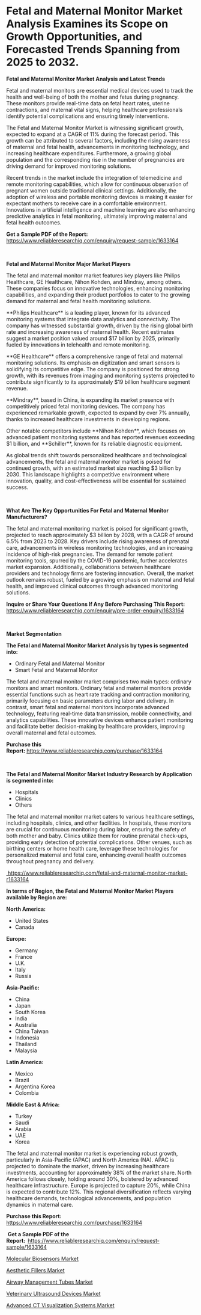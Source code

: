 <p><h1>Fetal and Maternal Monitor Market Analysis Examines its Scope on Growth Opportunities, and Forecasted Trends Spanning from 2025 to 2032.</h1></p><p><strong>Fetal and Maternal Monitor Market Analysis and Latest Trends</strong></p>
<p><p>Fetal and maternal monitors are essential medical devices used to track the health and well-being of both the mother and fetus during pregnancy. These monitors provide real-time data on fetal heart rates, uterine contractions, and maternal vital signs, helping healthcare professionals identify potential complications and ensuring timely interventions.</p><p>The Fetal and Maternal Monitor Market is witnessing significant growth, expected to expand at a CAGR of 11% during the forecast period. This growth can be attributed to several factors, including the rising awareness of maternal and fetal health, advancements in monitoring technology, and increasing healthcare expenditures. Furthermore, a growing global population and the corresponding rise in the number of pregnancies are driving demand for improved monitoring solutions.</p><p>Recent trends in the market include the integration of telemedicine and remote monitoring capabilities, which allow for continuous observation of pregnant women outside traditional clinical settings. Additionally, the adoption of wireless and portable monitoring devices is making it easier for expectant mothers to receive care in a comfortable environment. Innovations in artificial intelligence and machine learning are also enhancing predictive analytics in fetal monitoring, ultimately improving maternal and fetal health outcomes.</p></p>
<p><strong>Get a Sample PDF of the Report:&nbsp;</strong> <a href="https://www.reliableresearchiq.com/enquiry/request-sample/1633164?utm_campaign=1870&utm_medium=2&utm_source=Github&utm_content=ia&utm_term=04032025&utm_id=fetal-and-maternal-monitor">https://www.reliableresearchiq.com/enquiry/request-sample/1633164</a></p>
<p>&nbsp;</p>
<p><strong>Fetal and Maternal Monitor Major Market Players</strong></p>
<p><p>The fetal and maternal monitor market features key players like Philips Healthcare, GE Healthcare, Nihon Kohden, and Mindray, among others. These companies focus on innovative technologies, enhancing monitoring capabilities, and expanding their product portfolios to cater to the growing demand for maternal and fetal health monitoring solutions.</p><p>**Philips Healthcare** is a leading player, known for its advanced monitoring systems that integrate data analytics and connectivity. The company has witnessed substantial growth, driven by the rising global birth rate and increasing awareness of maternal health. Recent estimates suggest a market position valued around $17 billion by 2025, primarily fueled by innovations in telehealth and remote monitoring.</p><p>**GE Healthcare** offers a comprehensive range of fetal and maternal monitoring solutions. Its emphasis on digitization and smart sensors is solidifying its competitive edge. The company is positioned for strong growth, with its revenues from imaging and monitoring systems projected to contribute significantly to its approximately $19 billion healthcare segment revenue.</p><p>**Mindray**, based in China, is expanding its market presence with competitively priced fetal monitoring devices. The company has experienced remarkable growth, expected to expand by over 7% annually, thanks to increased healthcare investments in developing regions.</p><p>Other notable competitors include **Nihon Kohden**, which focuses on advanced patient monitoring systems and has reported revenues exceeding $1 billion, and **Schiller**, known for its reliable diagnostic equipment. </p><p>As global trends shift towards personalized healthcare and technological advancements, the fetal and maternal monitor market is poised for continued growth, with an estimated market size reaching $3 billion by 2030. This landscape highlights a competitive environment where innovation, quality, and cost-effectiveness will be essential for sustained success.</p></p>
<p>&nbsp;</p>
<p><strong>What Are The Key Opportunities For Fetal and Maternal Monitor Manufacturers?</strong></p>
<p><p>The fetal and maternal monitoring market is poised for significant growth, projected to reach approximately $3 billion by 2028, with a CAGR of around 6.5% from 2023 to 2028. Key drivers include rising awareness of prenatal care, advancements in wireless monitoring technologies, and an increasing incidence of high-risk pregnancies. The demand for remote patient monitoring tools, spurred by the COVID-19 pandemic, further accelerates market expansion. Additionally, collaborations between healthcare providers and technology firms are fostering innovation. Overall, the market outlook remains robust, fueled by a growing emphasis on maternal and fetal health, and improved clinical outcomes through advanced monitoring solutions.</p></p>
<p><strong>Inquire or Share Your Questions If Any Before Purchasing This Report:</strong> <a href="https://www.reliableresearchiq.com/enquiry/pre-order-enquiry/1633164?utm_campaign=1870&utm_medium=2&utm_source=Github&utm_content=ia&utm_term=04032025&utm_id=fetal-and-maternal-monitor">https://www.reliableresearchiq.com/enquiry/pre-order-enquiry/1633164</a></p>
<p>&nbsp;</p>
<p><strong>Market Segmentation</strong></p>
<p><strong>The Fetal and Maternal Monitor Market Analysis by types is segmented into:</strong></p>
<p><ul><li>Ordinary Fetal and Maternal Monitor</li><li>Smart Fetal and Maternal Monitor</li></ul></p>
<p><p>The fetal and maternal monitor market comprises two main types: ordinary monitors and smart monitors. Ordinary fetal and maternal monitors provide essential functions such as heart rate tracking and contraction monitoring, primarily focusing on basic parameters during labor and delivery. In contrast, smart fetal and maternal monitors incorporate advanced technology, featuring real-time data transmission, mobile connectivity, and analytics capabilities. These innovative devices enhance patient monitoring and facilitate better decision-making by healthcare providers, improving overall maternal and fetal outcomes.</p></p>
<p><strong>Purchase this Report:&nbsp;</strong><a href="https://www.reliableresearchiq.com/purchase/1633164?utm_campaign=1870&utm_medium=2&utm_source=Github&utm_content=ia&utm_term=04032025&utm_id=fetal-and-maternal-monitor">https://www.reliableresearchiq.com/purchase/1633164</a></p>
<p>&nbsp;</p>
<p><strong>The Fetal and Maternal Monitor Market Industry Research by Application is segmented into:</strong></p>
<p><ul><li>Hospitals</li><li>Clinics</li><li>Others</li></ul></p>
<p><p>The fetal and maternal monitor market caters to various healthcare settings, including hospitals, clinics, and other facilities. In hospitals, these monitors are crucial for continuous monitoring during labor, ensuring the safety of both mother and baby. Clinics utilize them for routine prenatal check-ups, providing early detection of potential complications. Other venues, such as birthing centers or home health care, leverage these technologies for personalized maternal and fetal care, enhancing overall health outcomes throughout pregnancy and delivery.</p></p>
<p><a href="https://www.reliableresearchiq.com/fetal-and-maternal-monitor-market-r1633164?utm_campaign=1870&utm_medium=2&utm_source=Github&utm_content=ia&utm_term=04032025&utm_id=fetal-and-maternal-monitor">&nbsp;https://www.reliableresearchiq.com/fetal-and-maternal-monitor-market-r1633164</a></p>
<p><strong>In terms of Region, the Fetal and Maternal Monitor Market Players available by Region are:</strong></p>
<p>
    <p> <strong> North America: </strong>
        <ul>
            <li>United States</li>
            <li>Canada</li>
        </ul>
        </p> 
    <p> <strong> Europe: </strong>
        <ul>
            <li>Germany</li>
            <li>France</li>
            <li>U.K.</li>
            <li>Italy</li>
            <li>Russia</li>
        </ul>
        </p> 
    <p> <strong> Asia-Pacific: </strong>
        <ul>
            <li>China</li>
            <li>Japan</li>
            <li>South Korea</li>
            <li>India</li>
            <li>Australia</li>
            <li>China Taiwan</li>
            <li>Indonesia</li>
            <li>Thailand</li>
            <li>Malaysia</li>
        </ul>
        </p> 
    <p> <strong> Latin America: </strong>
        <ul>
            <li>Mexico</li>
            <li>Brazil</li>
            <li>Argentina Korea</li>
            <li>Colombia</li>
        </ul>
        </p> 
    <p> <strong> Middle East & Africa: </strong>
        <ul>
            <li>Turkey</li>
            <li>Saudi</li>
            <li>Arabia</li>
            <li>UAE</li>
            <li>Korea</li>
        </ul>
    </p>
    </p>
<p><p>The fetal and maternal monitor market is experiencing robust growth, particularly in Asia-Pacific (APAC) and North America (NA). APAC is projected to dominate the market, driven by increasing healthcare investments, accounting for approximately 38% of the market share. North America follows closely, holding around 30%, bolstered by advanced healthcare infrastructure. Europe is projected to capture 20%, while China is expected to contribute 12%. This regional diversification reflects varying healthcare demands, technological advancements, and population dynamics in maternal care.</p></p>
<p><strong>Purchase this Report: </strong><a href="https://www.reliableresearchiq.com/purchase/1633164?utm_campaign=1870&utm_medium=2&utm_source=Github&utm_content=ia&utm_term=04032025&utm_id=fetal-and-maternal-monitor">https://www.reliableresearchiq.com/purchase/1633164</a></p>
<p>&nbsp;<strong>Get a Sample PDF of the Report:&nbsp;&nbsp;</strong><a href="https://www.reliableresearchiq.com/enquiry/request-sample/1633164?utm_campaign=1870&utm_medium=2&utm_source=Github&utm_content=ia&utm_term=04032025&utm_id=fetal-and-maternal-monitor">https://www.reliableresearchiq.com/enquiry/request-sample/1633164</a></p>
<p><strong></strong></p>
<p><p><a href="https://github.com/edriceakeime/Market-Research-Report-List-1/blob/main/molecular-biosensors-market.md?utm_campaign=1870&utm_medium=2&utm_source=Github&utm_content=ia&utm_term=04032025&utm_id=fetal-and-maternal-monitor">Molecular Biosensors Market</a></p><p><a href="https://github.com/snelldimkeod/Market-Research-Report-List-1/blob/main/aesthetic-fillers-market.md?utm_campaign=1870&utm_medium=2&utm_source=Github&utm_content=ia&utm_term=04032025&utm_id=fetal-and-maternal-monitor">Aesthetic Fillers Market</a></p><p><a href="https://github.com/kitkaeberz5z/Market-Research-Report-List-1/blob/main/airway-management-tubes-market.md?utm_campaign=1870&utm_medium=2&utm_source=Github&utm_content=ia&utm_term=04032025&utm_id=fetal-and-maternal-monitor">Airway Management Tubes Market</a></p><p><a href="https://github.com/seppelharjap/Market-Research-Report-List-1/blob/main/veterinary-ultrasound-devices-market.md?utm_campaign=1870&utm_medium=2&utm_source=Github&utm_content=ia&utm_term=04032025&utm_id=fetal-and-maternal-monitor">Veterinary Ultrasound Devices Market</a></p><p><a href="https://github.com/perazaupun/Market-Research-Report-List-1/blob/main/advanced-ct-visualization-systems-market.md?utm_campaign=1870&utm_medium=2&utm_source=Github&utm_content=ia&utm_term=04032025&utm_id=fetal-and-maternal-monitor">Advanced CT Visualization Systems Market</a></p></p>